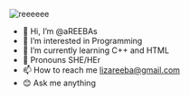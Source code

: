![reeeeee](https://user-images.githubusercontent.com/99645506/153853336-20d12dbb-77ff-4263-9d12-d2cf5ef7122b.gif)


- 👋 Hi, I’m @aREEBAs
- 👀 I’m interested in Programming
- 🌱 I’m currently learning C++ and HTML
- 💞️ Pronouns SHE/HEr
- 📫 How to reach me lizareeba@gmail.com
- 😊 Ask me anything 

<!---
aREEBAs/aREEBAs is a ✨ special ✨ repository because its `README.md` (this file) appears on your GitHub profile.
You can click the Preview link to take a look at your changes.
--->
